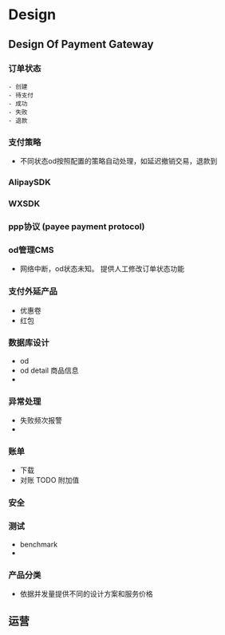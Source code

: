 # Design

## Design Of Payment Gateway
### 订单状态
    - 创建
    - 待支付
    - 成功
    - 失败
    - 退款

### 支付策略
- 不同状态od按照配置的策略自动处理，如延迟撤销交易，退款到

### AlipaySDK

### WXSDK

### ppp协议 (payee payment protocol)

### od管理CMS
- 网络中断，od状态未知。 提供人工修改订单状态功能

### 支付外延产品
- 优惠卷
- 红包


### 数据库设计
- od
- od detail 商品信息
- 

### 异常处理
- 失败频次报警
- 

### 账单
- 下载
- 对账 TODO 附加值

### 安全

### 测试
- benchmark
- 

### 产品分类
- 依据并发量提供不同的设计方案和服务价格

## 运营
